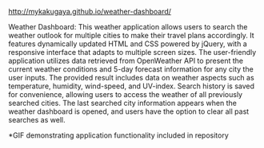 http://mykakugaya.github.io/weather-dashboard/

Weather Dashboard: 
This weather application allows users to search the weather outlook for multiple cities to make their travel plans accordingly. It features dynamically updated HTML and CSS powered by jQuery, with a responsive interface that adapts to multiple screen sizes. 
The user-friendly application utilizes data retrieved from OpenWeather API to present the current weather conditions and 5-day forecast information for any city the user inputs. The provided result includes data on weather aspects such as temperature, humidity, wind-speed, and UV-index. 
Search history is saved for convenience, allowing users to access the weather of all previously searched cities. The last searched city information appears when the weather dashboard is opened, and users have the option to clear all past searches as well. 

*GIF demonstrating application functionality included in repository